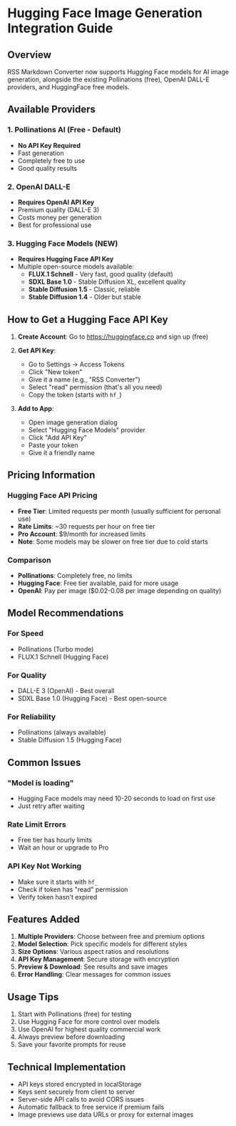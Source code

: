 # Hugging Face Image Generation Integration Guide

## Overview
RSS Markdown Converter now supports Hugging Face models for AI image generation, alongside the existing Pollinations (free), OpenAI DALL-E providers, and HuggingFace free models.

## Available Providers

### 1. Pollinations AI (Free - Default)
- **No API Key Required**
- Fast generation
- Completely free to use
- Good quality results

### 2. OpenAI DALL-E
- **Requires OpenAI API Key**
- Premium quality (DALL-E 3)
- Costs money per generation
- Best for professional use

### 3. Hugging Face Models (NEW)
- **Requires Hugging Face API Key**
- Multiple open-source models available:
  - **FLUX.1 Schnell** - Very fast, good quality (default)
  - **SDXL Base 1.0** - Stable Diffusion XL, excellent quality
  - **Stable Diffusion 1.5** - Classic, reliable
  - **Stable Diffusion 1.4** - Older but stable

## How to Get a Hugging Face API Key

1. **Create Account**: Go to https://huggingface.co and sign up (free)

2. **Get API Key**: 
   - Go to Settings → Access Tokens
   - Click "New token"
   - Give it a name (e.g., "RSS Converter")
   - Select "read" permission (that's all you need)
   - Copy the token (starts with `hf_`)

3. **Add to App**:
   - Open image generation dialog
   - Select "Hugging Face Models" provider
   - Click "Add API Key"
   - Paste your token
   - Give it a friendly name

## Pricing Information

### Hugging Face API Pricing
- **Free Tier**: Limited requests per month (usually sufficient for personal use)
- **Rate Limits**: ~30 requests per hour on free tier
- **Pro Account**: $9/month for increased limits
- **Note**: Some models may be slower on free tier due to cold starts

### Comparison
- **Pollinations**: Completely free, no limits
- **Hugging Face**: Free tier available, paid for more usage
- **OpenAI**: Pay per image ($0.02-0.08 per image depending on quality)

## Model Recommendations

### For Speed
- Pollinations (Turbo mode)
- FLUX.1 Schnell (Hugging Face)

### For Quality
- DALL-E 3 (OpenAI) - Best overall
- SDXL Base 1.0 (Hugging Face) - Best open-source

### For Reliability
- Pollinations (always available)
- Stable Diffusion 1.5 (Hugging Face)

## Common Issues

### "Model is loading"
- Hugging Face models may need 10-20 seconds to load on first use
- Just retry after waiting

### Rate Limit Errors
- Free tier has hourly limits
- Wait an hour or upgrade to Pro

### API Key Not Working
- Make sure it starts with `hf_`
- Check if token has "read" permission
- Verify token hasn't expired

## Features Added

1. **Multiple Providers**: Choose between free and premium options
2. **Model Selection**: Pick specific models for different styles
3. **Size Options**: Various aspect ratios and resolutions
4. **API Key Management**: Secure storage with encryption
5. **Preview & Download**: See results and save images
6. **Error Handling**: Clear messages for common issues

## Usage Tips

1. Start with Pollinations (free) for testing
2. Use Hugging Face for more control over models
3. Use OpenAI for highest quality commercial work
4. Always preview before downloading
5. Save your favorite prompts for reuse

## Technical Implementation

- API keys stored encrypted in localStorage
- Keys sent securely from client to server
- Server-side API calls to avoid CORS issues
- Automatic fallback to free service if premium fails
- Image previews use data URLs or proxy for external images
